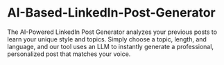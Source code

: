 # AI-Based-LinkedIn-Post-Generator
The AI-Powered LinkedIn Post Generator analyzes your previous posts to learn your unique style and topics. Simply choose a topic, length, and language, and our tool uses an LLM to instantly generate a professional, personalized post that matches your voice.
